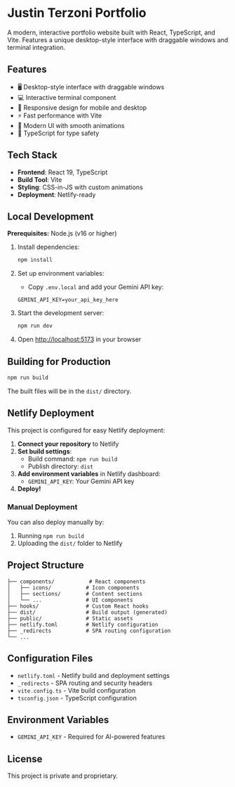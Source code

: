 # Justin Terzoni Portfolio

A modern, interactive portfolio website built with React, TypeScript, and Vite. Features a unique desktop-style interface with draggable windows and terminal integration.

## Features

- 🖥️ Desktop-style interface with draggable windows
- 💻 Interactive terminal component
- 📱 Responsive design for mobile and desktop
- ⚡ Fast performance with Vite
- 🎨 Modern UI with smooth animations
- 🔧 TypeScript for type safety

## Tech Stack

- **Frontend**: React 19, TypeScript
- **Build Tool**: Vite
- **Styling**: CSS-in-JS with custom animations
- **Deployment**: Netlify-ready

## Local Development

**Prerequisites:** Node.js (v16 or higher)

1. Install dependencies:
   ```bash
   npm install
   ```

2. Set up environment variables:
   - Copy `.env.local` and add your Gemini API key:
   ```
   GEMINI_API_KEY=your_api_key_here
   ```

3. Start the development server:
   ```bash
   npm run dev
   ```

4. Open [http://localhost:5173](http://localhost:5173) in your browser

## Building for Production

```bash
npm run build
```

The built files will be in the `dist/` directory.

## Netlify Deployment

This project is configured for easy Netlify deployment:

1. **Connect your repository** to Netlify
2. **Set build settings**:
   - Build command: `npm run build`
   - Publish directory: `dist`
3. **Add environment variables** in Netlify dashboard:
   - `GEMINI_API_KEY`: Your Gemini API key
4. **Deploy!**

### Manual Deployment

You can also deploy manually by:

1. Running `npm run build`
2. Uploading the `dist/` folder to Netlify

## Project Structure

```
├── components/           # React components
│   ├── icons/           # Icon components
│   ├── sections/        # Content sections
│   └── ...              # UI components
├── hooks/               # Custom React hooks
├── dist/                # Build output (generated)
├── public/              # Static assets
├── netlify.toml         # Netlify configuration
├── _redirects           # SPA routing configuration
└── ...
```

## Configuration Files

- `netlify.toml` - Netlify build and deployment settings
- `_redirects` - SPA routing and security headers
- `vite.config.ts` - Vite build configuration
- `tsconfig.json` - TypeScript configuration

## Environment Variables

- `GEMINI_API_KEY` - Required for AI-powered features

## License

This project is private and proprietary.

